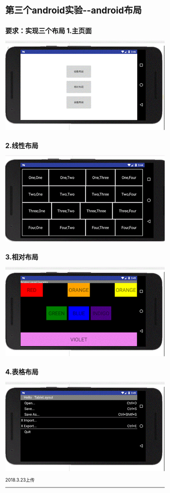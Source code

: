 第三个android实验--android布局
====
要求：实现三个布局
1.主页面  
---
![](https://github.com/mozhilei/android/blob/master/lab3_androidUI/screenshot/main.gif)  

2.线性布局  
---
![](https://github.com/mozhilei/android/blob/master/lab3_androidUI/screenshot/linearLayout.gif)  

3.相对布局
---
![](https://github.com/mozhilei/android/blob/master/lab3_androidUI/screenshot/relativeLayout.gif)  

4.表格布局  
---
![](https://github.com/mozhilei/android/blob/master/lab3_androidUI/screenshot/tableLayout.gif)  

2018.3.23上传  

---